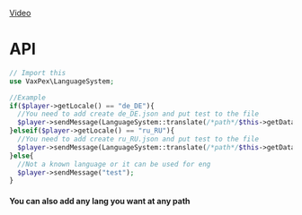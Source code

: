 <a href="https://youtu.be/Omu-hsC5ghQ">Video</a>
# API
```php
// Import this
use VaxPex\LanguageSystem;

//Example
if($player->getLocale() == "de_DE"){
  //You need to add create de_DE.json and put test to the file
  $player->sendMessage(LanguageSystem::translate(/*path*/$this->getDataFolder(), /*langname*/"de_DE", /*whattoget*/"test"));
}elseif($player->getLocale() == "ru_RU"){
  //You need to add create ru_RU.json and put test to the file
  $player->sendMessage(LanguageSystem::translate(/*path*/$this->getDataFolder(), /*langname*/"ru_RU", /*whattoget*/"test"));
}else{
  //Not a known language or it can be used for eng
  $player->sendMessage("test");
}
```
#### You can also add any lang you want at any path
